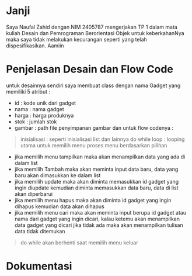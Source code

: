 # Janji
Saya Naufal Zahid dengan NIM 2405787 mengerjakan TP 1 dalam mata kuliah Desain dan Pemrograman Berorientasi Objek untuk keberkahanNya maka saya tidak melakukan kecurangan seperti yang telah dispesifikasikan. Aamiin

# Penjelasan Desain dan Flow Code
untuk desainnya sendiri saya membuat class dengan nama Gadget yang memiliki 5 atribut :
- id : kode unik dari gadget
- nama : nama gadget
- harga : harga produknya
- stok : jumlah stok
- gambar : path file penyimpanan gambar
dan untuk flow codenya :
> inisialisasi : seperti inisialisasi list dan lainnya
> do while loop : looping utama untuk memilih menu
> proses menu berdasarkan pilihan
  - jika memilih menu tampilkan maka akan menampilkan data yang ada di dalam list
  - jika memilih Tambah maka akan meminta input data baru, data yang baru akan dimasukkan ke dalam list
  - jika memilih update maka akan diminta memasukkan id gadget yang ingin diupdate kemudian diminta memasukkan data baru, data di list akan diperbarui
  - jika memilih menu hapus maka akan diminta id gadget yang ingin dihapus kemudian data akan dihapus
  - jika memilih menu cari maka akan meminta input berupa id gadget atau nama dari gadget yang ingin dicari, kalau ketemu akan menampilkan data gadget yang dicari jika tidak ada maka akan menampilkan tulisan data tidak ditemukan
> do while akan berhenti saat memilih menu keluar

# Dokumentasi
